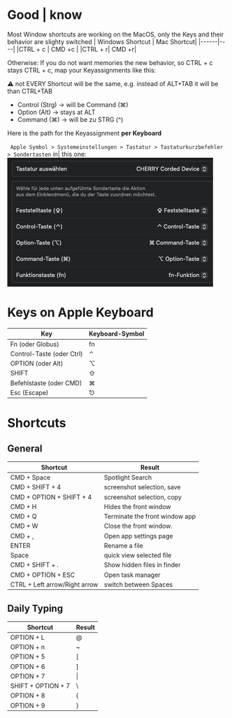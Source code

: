 # Good | know
Most Window shortcuts are working on the MacOS, only the Keys and their behavior are slighty switched
| Windows Shortcut | Mac Shortcut|
|------|----|
|CTRL + c | CMD +c |
|CTRL + r| CMD +r|

Otherwise:
If you do not want memories the new behavior, so CTRL + c stays CTRL + c, map your Keyassignments like this:

:warning: not EVERY Shortcut will be the same, e.g. instead of ALT+TAB it will be than CTRL+TAB

- Control (Strg) → will be Command (⌘)
- Option (Alt) → stays at ALT
- Command (⌘) → will be zu STRG (^)

Here is the path for the Keyassignment **per Keyboard**

` Apple Symbol > Systemeinstellungen > Tastatur > Tastaturkurzbefehler > Sondertasten` in| this one:
![Tastaturbelegung](./pictures/Tastaturbelegung.png "Tastaturbelegung")


# Keys on Apple Keyboard
| Key | Keyboard-Symbol |
|------|----|
| Fn (oder Globus) | fn |
| Control-Taste (oder Ctrl) | ⌃ |
| OPTION (oder Alt) | ⌥ |
| SHIFT| ⇧|
| Befehlstaste (oder CMD) |⌘|
| Esc (Escape)| ⎋|

# Shortcuts

## General
| Shortcut        | Result |
|-----------------|--------|
| CMD + Space | Spotlight Search |‚
| CMD + SHIFT + 4 | screenshot selection, save | desk|p |
| CMD + OPTION + SHIFT + 4 | screenshot selection, copy | clipboard |
| CMD + H | Hides the front window|
| CMD + Q | Terminate the front window app| 
| CMD + W |  Close the front window. |
| CMD + , | Open app settings page |
| ENTER | Rename a file |
| Space | quick view selected file|
| CMD + SHIFT + . | Show hidden files in finder|
| CMD + OPTION + ESC | Open task manager |
| CTRL + Left arrow/Right arrow | switch between Spaces|

## Daily Typing
| Shortcut        | Result |
|-----------------|--------|
| OPTION + L |  @   |
| OPTION + n      | ~      |
| OPTION + 5      | [      |
| OPTION + 6      | ]      |
| OPTION + 7      |  \|    |
| SHIFT + OPTION + 7  | \      |
| OPTION + 8  | {    |
| OPTION + 9  |  }   |
